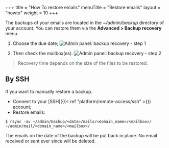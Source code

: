 +++
title = "How To restore emails"
menuTitle = "Restore emails"
layout = "howto"
weight = 10
+++


The backups of your emails are located in the _~/admin/backup_ directory of your account.  You can restore them via the **Advanced > Backup recovery** menu.

1. Choose the due date;
![Admin panel: backup recovery - step 1](/en/platform/backups/admin_panel_restoration1_en.png)

2. Then check the mailbox(es).
![Admin panel: backup recovery - step 2](/en/platform/backups/admin_panel_restoration2-email_en.png)

> Recovery time depends on the size of the files to be restored.


## By SSH ##

If you want to manually restore a backup.

* Connect to your [SSH]({{< ref "platform/remote-access/ssh" >}}) account;
* Restore emails:

```
$ rsync -av ~/admin/backup/<date>/mails/<domain_name>/<mailbox>/ ~/admin/mail/<domain_name>/<mailbox>/
```

The emails on the date of the backup will be put back in place. No email received or sent ever since will be deleted.


